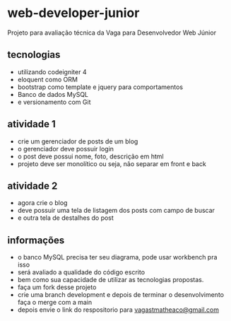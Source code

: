 # web-developer-junior
Projeto para avaliação técnica da Vaga para Desenvolvedor Web Júnior

## tecnologias
- utilizando codeigniter 4
- eloquent como ORM
- bootstrap como template e jquery para comportamentos 
- Banco de dados MySQL
- e versionamento com Git

## atividade 1
- crie um gerenciador de posts de um blog
- o gerenciador deve possuir login
- o post deve possui nome, foto, descrição em html
- projeto deve ser monolítico ou seja, não separar em front e back

## atividade 2
- agora crie o blog
- deve possuir uma tela de listagem dos posts com campo de buscar
- e outra tela de destalhes do post

## informações
- o banco MySQL precisa ter seu diagrama, pode usar workbench pra isso
- será avaliado a qualidade do código escrito
- bem como sua capacidade de utilizar as tecnologias propostas.
- faça um fork desse projeto
- crie uma branch development e depois de terminar o desenvolvimento faça o merge com a main
- depois envie o link do respositorio para vagastmatheaco@gmail.com
